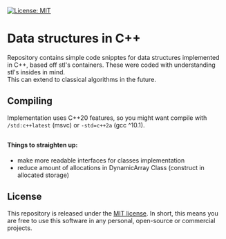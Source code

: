 [![License: MIT](https://img.shields.io/badge/License-MIT-yellow.svg)](https://github.com/monaboiste/data-structures/blob/master/LICENSE)

# Data structures in C++
Repository contains simple code snipptes for data structures implemented in C++, based off stl's containers. These were coded with understanding stl's insides in mind.  
This can extend to classical algorithms in the future.  

## Compiling
Implementation uses C++20 features, so you might want compile with ```/std:c++latest``` (msvc) or ```-std=c++2a``` (gcc ^10.1).  
##

#### Things to straighten up:
- make more readable interfaces for classes implementation
- reduce amount of allocations in DynamicArray Class (construct in allocated storage)

## License
This repository is released under the [MIT license](https://choosealicense.com/licenses/mit/). In short, this means you are free to use this software in any personal, open-source or commercial projects.  